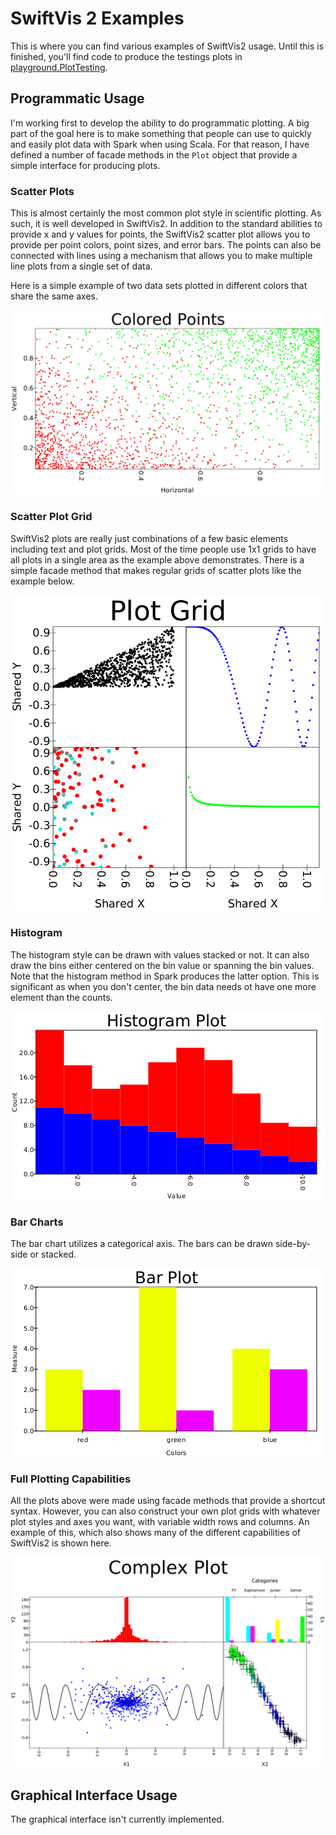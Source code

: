 # SwiftVis 2 Examples

This is where you can find various examples of SwiftVis2 usage. Until this is finished, you'll find code to produce the testings plots
in [playground.PlotTesting](https://github.com/MarkCLewis/SwiftVis2/blob/master/src/main/scala/playground/PlotTesting.scala).

## Programmatic Usage

I'm working first to develop the ability to do programmatic plotting. A big part of the goal here is to make something that people can use to quickly
and easily plot data with Spark when using Scala. For that reason, I have defined a number of facade methods in the `Plot` object that provide a
simple interface for producing plots.

### Scatter Plots

This is almost certainly the most common plot style in scientific plotting. As such, it is well developed in SwiftVis2. In addition to the standard
abilities to provide x and y values for points, the SwiftVis2 scatter plot allows you to provide per point colors, point sizes, and error bars.
The points can also be connected with lines using a mechanism that allows you to make multiple line plots from a single set of data.

Here is a simple example of two data sets plotted in different colors that share the same axes.

![colored scatter](colordots.png "Colored Scatter Plot")

### Scatter Plot Grid

SwiftVis2 plots are really just combinations of a few basic elements including text and plot grids. Most of the time people use 1x1 grids to have all
plots in a single area as the example above demonstrates. There is a simple facade method that makes regular grids of scatter plots like the example
below. 

![scatter grid](plotGrid.png "Grid of Scatter Plots")

### Histogram

The histogram style can be drawn with values stacked or not. It can also draw the bins either centered on the bin value or spanning the bin values.
Note that the histogram method in Spark produces the latter option. This is significant as when you don't center, the bin data needs ot have one more
element than the counts.

![histogram](histogram.png "Simple Histogram")

### Bar Charts

The bar chart utilizes a categorical axis. The bars can be drawn side-by-side or stacked.

![bar chart](bar.png "Simple Bar Chart")

### Full Plotting Capabilities

All the plots above were made using facade methods that provide a shortcut syntax. However, you can also construct your own plot grids with whatever
plot styles and axes you want, with variable width rows and columns. An example of this, which also shows many of the different capabilities of SwiftVis2
is shown here.

![complex plot](complexPlot.png "Complex Plot")

## Graphical Interface Usage

The graphical interface isn't currently implemented.